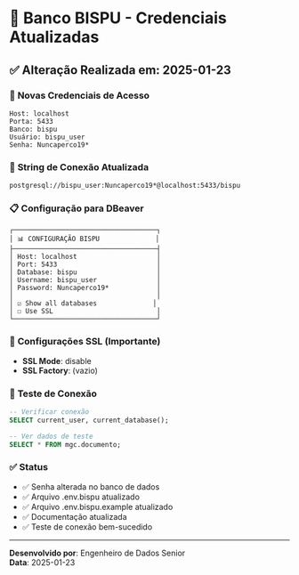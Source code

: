 # 🔐 Banco BISPU - Credenciais Atualizadas

## ✅ **Alteração Realizada em**: 2025-01-23

### 🔑 **Novas Credenciais de Acesso**

```
Host: localhost
Porta: 5433
Banco: bispu
Usuário: bispu_user
Senha: Nuncaperco19*
```

### 🔗 **String de Conexão Atualizada**
```
postgresql://bispu_user:Nuncaperco19*@localhost:5433/bispu
```

### 📋 **Configuração para DBeaver**

```
┌────────────────────────────────────┐
│ 📊 CONFIGURAÇÃO BISPU              │
├────────────────────────────────────┤
│ Host: localhost                    │
│ Port: 5433                         │  
│ Database: bispu                    │
│ Username: bispu_user               │
│ Password: Nuncaperco19*            │
│                                    │
│ ☑️ Show all databases              │
│ ☐ Use SSL                          │
└────────────────────────────────────┘
```

### 🔧 **Configurações SSL (Importante)**
- **SSL Mode**: disable
- **SSL Factory**: (vazio)

### 🧪 **Teste de Conexão**
```sql
-- Verificar conexão
SELECT current_user, current_database();

-- Ver dados de teste
SELECT * FROM mgc.documento;
```

### ✅ **Status**
- ✅ Senha alterada no banco de dados
- ✅ Arquivo .env.bispu atualizado
- ✅ Arquivo .env.bispu.example atualizado
- ✅ Documentação atualizada
- ✅ Teste de conexão bem-sucedido

---

**Desenvolvido por**: Engenheiro de Dados Senior  
**Data**: 2025-01-23 